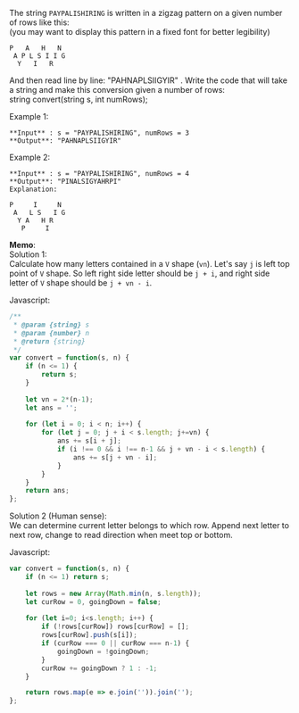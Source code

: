 The string `PAYPALISHIRING` is written in a zigzag pattern on a given number of rows like this:  
(you may want to display this pattern in a fixed font for better legibility)
```
P   A   H   N
 A P L S I I G
  Y   I   R
```
And then read line by line: "PAHNAPLSIIGYIR" . 
Write the code that will take a string and make this conversion given a number of rows:  
string convert(string s, int numRows);  

Example 1:
```
**Input** : s = "PAYPALISHIRING", numRows = 3
**Output**: "PAHNAPLSIIGYIR"
```
Example 2:
```
**Input** : s = "PAYPALISHIRING", numRows = 4
**Output**: "PINALSIGYAHRPI"
Explanation:

P     I     N
 A   L S   I G
  Y A   H R
   P     I
```

**Memo**:  
Solution 1:  
Calculate how many letters contained in a `V` shape (`vn`).
Let's say `j` is left top point of `V` shape. So left right side letter should be `j + i`, and right side letter of `V` shape should be `j + vn - i`.

Javascript:  
```Javascript
/**
 * @param {string} s
 * @param {number} n
 * @return {string}
 */
var convert = function(s, n) {
    if (n <= 1) {
        return s;
    }
    
    let vn = 2*(n-1);
    let ans = '';
    
    for (let i = 0; i < n; i++) {
        for (let j = 0; j + i < s.length; j+=vn) {
            ans += s[i + j];
            if (i !== 0 && i !== n-1 && j + vn - i < s.length) {
                ans += s[j + vn - i];
            }
        }
    }
    return ans;
};
```

Solution 2 (Human sense):  
We can determine current letter belongs to which row. Append next letter to next row, change to read direction when meet top or bottom.

Javascript:  
```Javascript
var convert = function(s, n) {
    if (n <= 1) return s;
    
    let rows = new Array(Math.min(n, s.length));
    let curRow = 0, goingDown = false;
    
    for (let i=0; i<s.length; i++) {
        if (!rows[curRow]) rows[curRow] = [];
        rows[curRow].push(s[i]);
        if (curRow === 0 || curRow === n-1) {
            goingDown = !goingDown;
        }
        curRow += goingDown ? 1 : -1;
    }

    return rows.map(e => e.join('')).join('');
};
```
